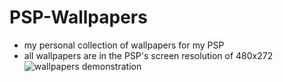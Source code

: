# PSP-Wallpapers
* my personal collection of wallpapers for my PSP
* all wallpapers are in the PSP's screen resolution of 480x272
![wallpapers demonstration](https://github.com/user-attachments/assets/729393d5-9df3-42f3-ba66-f3b3f576d54b)
